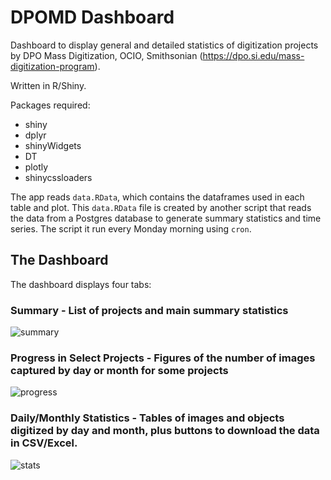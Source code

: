 # DPOMD Dashboard

Dashboard to display general and detailed statistics of digitization projects by DPO Mass Digitization, OCIO, Smithsonian (https://dpo.si.edu/mass-digitization-program).

Written in R/Shiny. 

Packages required:

 * shiny
 * dplyr
 * shinyWidgets
 * DT
 * plotly
 * shinycssloaders

The app reads `data.RData`, which contains the dataframes used in each table and plot. This `data.RData` file is created by another script that reads the data from a Postgres database to generate summary statistics and time series. The script it run every Monday morning using `cron`.

## The Dashboard

The dashboard displays four tabs:

### Summary - List of projects and main summary statistics

![summary](https://user-images.githubusercontent.com/2302171/81701791-788ff080-9438-11ea-97b8-d3eb4ebcebdf.png)

### Progress in Select Projects - Figures of the number of images captured by day or month for some projects

![progress](https://user-images.githubusercontent.com/2302171/81701798-7af24a80-9438-11ea-934c-d1e203032730.png)

### Daily/Monthly Statistics - Tables of images and objects digitized by day and month, plus buttons to download the data in CSV/Excel.

![stats](https://user-images.githubusercontent.com/2302171/81701802-7cbc0e00-9438-11ea-949d-276e82a60c6a.png)

